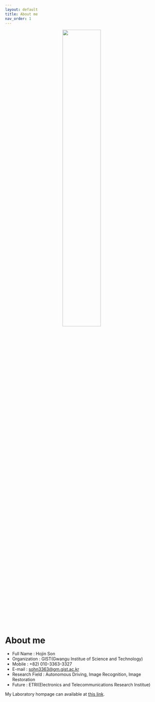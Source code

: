 ```yaml
---
layout: default
title: About me
nav_order: 1
---
```

<p align="center"><img src='./Hojin.png' height="50%" width="50%"></p>  

# About me
- Full Name      : Hojin Son  
- Organization   : GIST(Gwangu Institue of Science and Technology)  
- Mobile         : +82) 010-3363-3327  
- E-mail         : <sohn3363@gm.gist.ac.kr>  
- Research Field : Autonomous Driving, Image Recognition, Image Restoration   
- Future         : ETRI(Electronics and Telecommunications Research Institue)  

My Laboratory hompage can available at [this link](https://nsl.gist.ac.kr).
